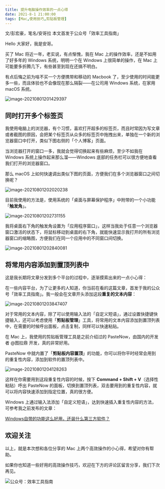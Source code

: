 ```yaml
---
title: 提升电脑操作效率的一点心得     
date: 2021-8-1 21:00:00    
tags: [Mac,使用技巧,剪贴板管理]              
---  
```

文/彭宏豪，笔名/安哥拉
本文首发于公众号「效率工具指南」    


Hello 大家好，我是安哥。



买了 Mac 将近一年，老实说，有点惭愧，我在 Mac 上的操作效率，还是不如用了好多年的 Windows 系统，明明一个在 Windows 上很简单的操作，在 Mac 上可能要多折腾几下，有些甚至到现在还搞不明白。



有点后悔之前为啥不买一个方便携带和移动的 Macbook 了，至少使用的时间能更多一些，而且体验也不会像现在那么隔裂——在公司用 Windows 系统，在家用 macOS 系统。



![image-20210801201429397](https://article-picbed-1302715071.cos.ap-guangzhou.myqcloud.com/PicGo/image-20210801201429397.png)



## 同时打开多个标签页



我使用电脑上的浏览器，有个习惯，喜欢打开超多的标签页，而且时常因为写文章或者截图的原因，会把某个标签页从众多的标签页中拖拽出来，单独在一个新的浏览器窗口中打开，类似下图右侧的「个人博客」页面。



当浏览器打开的窗口一多，我就会觉得切换起来有些麻烦，至少不如我在 Windows 系统上操作起来那么溜——Windows 底部的任务栏可以很方便地查看我们打开的浏览器窗口。



那么 macOS 上如何快速调出类似下图的页面，方便我们在多个浏览器窗口之间切换呢？



![image-20210801202020238](https://article-picbed-1302715071.cos.ap-guangzhou.myqcloud.com/PicGo/image-20210801202020238.png)



目前我使用的方法是，使用系统的「桌面与屏幕保护程序」中附带的一个小功能「**触发角**」。



![image-20210801202731155](https://article-picbed-1302715071.cos.ap-guangzhou.myqcloud.com/PicGo/image-20210801202731155.png)



我将桌面右下角的触发角设置为「应用程序窗口」，这样当我处于任意一个浏览器窗口激活的状态下，将鼠标移动到桌面的右下角，就能快速显示我打开的所有浏览器窗口的缩略图，方便我们在同一个应用中的不同窗口间切换。



![image-20210801202840081](https://article-picbed-1302715071.cos.ap-guangzhou.myqcloud.com/PicGo/image-20210801202840081.png)



## 将常用内容添加到置顶列表中



这是我长期将文章分发到多个平台的过程中，逐渐摸索出来的一点小心得：



在一些内容平台，为了让更多的人知道，你当前在看的这篇文章，首发于我的公众号「效率工具指南」。我一般会在文章开头添加这段**重复的文本内容**：



![image-20210801203847407](https://article-picbed-1302715071.cos.ap-guangzhou.myqcloud.com/PicGo/image-20210801203847407.png)



对于常用的文本内容，除了可以使用输入法的「自定义短语」，通过设置快捷键快捷输入，还可以考虑使用「**剪贴板管理**」工具，将常用的文本内容添加到置顶列表中，在需要的时候呼出面板，点击复制，同样可以快速粘贴。



在 Mac 上，我使用的剪贴板管理工具是之前介绍过的 PasteNow，由国内的开发者 @图拉鼎 开发，真的非常好用。



PasteNow 中就内置了「**剪贴板内容置顶**」的功能，你可以将你平时经常会用到的重复性内容，添加到软件的置顶列表中。



![image-20210801204128263](https://article-picbed-1302715071.cos.ap-guangzhou.myqcloud.com/PicGo/image-20210801204128263.png)



这样在你需要用到这段重复性内容的时候，按下 **Command + Shift + V**（选择性粘贴）呼出 PasteNow 的面板，切换到置顶列表，双击要用到的重复性内容，就可以将内容快速添加到指定位置，真的很方便。



Windows 上通过输入法添加「自定义短语」，达到快速插入重复性内容的方法，可参考我之前发布的文章：


[Windows自带的功能这么好用，还装什么第三方软件？](https://mp.weixin.qq.com/s/BgWZaQ_JK7SxIvJS1p8v2Q)



## 欢迎关注  

以上，就是本次想和各位分享的 Mac 上两个高效操作的小心得，希望对你有帮助。    

如果你也知道一些好用的高效操作技巧，欢迎在下方的评论区留言分享，我们下次再见。  

![公众号：效率工具指南](https://article-picbed-1302715071.cos.ap-guangzhou.myqcloud.com/2021/05/28/gong-zhong-hao-wei-bu-er-wei-ma-dailogo.png)     
